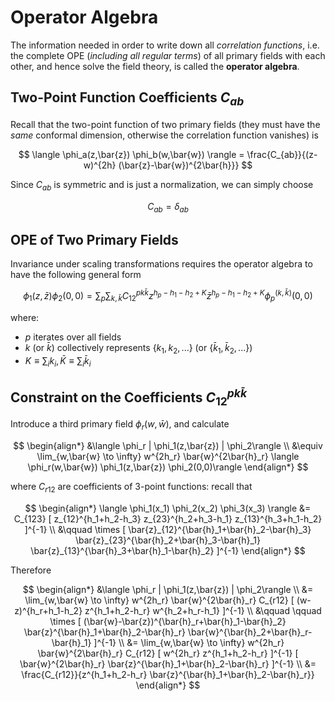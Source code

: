 <style>
    .katex {
        font-size: 1.1em;
    }
    .remark {
        border-radius: 15px;
        padding: 20px;
        background-color: SeaGreen;
        color: White;
    }
    .result {
        border-radius: 15px;
        padding: 20px;
        background-color: DarkSlateBlue;
        color: White;
    }
</style>

# Operator Algebra

The information needed in order to write down all *correlation functions*, i.e. the complete OPE (*including all regular terms*) of all primary fields with each other, and hence solve the field theory, is called the **operator algebra**.

## Two-Point Function Coefficients $C_{a b}$

Recall that the two-point function of two primary fields (they must have the *same* conformal dimension, otherwise the correlation function vanishes) is

$$
\langle \phi_a(z,\bar{z}) \phi_b(w,\bar{w}) \rangle
= \frac{C_{ab}}{(z-w)^{2h} (\bar{z}-\bar{w})^{2\bar{h}}}
$$

Since $C_{ab}$ is symmetric and is just a normalization, we can simply choose

$$
C_{ab} = \delta_{ab}
$$

## OPE of Two Primary Fields

Invariance under scaling transformations requires the operator algebra to have the following general form

$$
\phi_1(z,\bar{z})\phi_2(0,0)
= \sum_p \sum_{k,\bar{k}}
C_{12}^{p k \bar{k}} 
z^{h_p - h_1 - h_2 + K}
\bar{z}^{h_p - h_1 - h_2 + K}
\phi_p^{(k,\bar{k})}(0,0)
$$

where:

- $p$ iterates over all fields
- $k$ (or $\bar{k}$) collectively represents $\{k_1, k_2, ...\}$ (or $\{\bar{k}_1, \bar{k}_2, ...\}$)
- $K \equiv \sum_{i} k_i, \, \bar{K} \equiv \sum_{i} \bar{k}_i$

## Constraint on the Coefficients $C_{12}^{p k \bar{k}}$

Introduce a third primary field $\phi_r(w,\bar{w})$, and calculate

$$
\begin{align*}
    &\langle \phi_r | \phi_1(z,\bar{z}) | \phi_2\rangle
    \\
    &\equiv \lim_{w,\bar{w} \to \infty}
    w^{2h_r} \bar{w}^{2\bar{h}_r}
    \langle \phi_r(w,\bar{w}) \phi_1(z,\bar{z}) \phi_2(0,0)\rangle
\end{align*}
$$

where $C_{r12}$ are coefficients of 3-point functions: recall that

$$
\begin{align*}
    \langle \phi_1(x_1) \phi_2(x_2) \phi_3(x_3) \rangle
    &= C_{123} [
        z_{12}^{h_1+h_2-h_3}
        z_{23}^{h_2+h_3-h_1}
        z_{13}^{h_3+h_1-h_2}
    ]^{-1}
    \\ &\qquad \times
    [
        \bar{z}_{12}^{\bar{h}_1+\bar{h}_2-\bar{h}_3}
        \bar{z}_{23}^{\bar{h}_2+\bar{h}_3-\bar{h}_1}
        \bar{z}_{13}^{\bar{h}_3+\bar{h}_1-\bar{h}_2}
    ]^{-1}
\end{align*}
$$

Therefore

$$
\begin{align*}
    &\langle \phi_r | \phi_1(z,\bar{z}) | \phi_2\rangle
    \\
    &= \lim_{w,\bar{w} \to \infty}
    w^{2h_r} \bar{w}^{2\bar{h}_r}
    C_{r12} [
        (w-z)^{h_r+h_1-h_2}
        z^{h_1+h_2-h_r}
        w^{h_2+h_r-h_1}
    ]^{-1}
    \\ &\qquad \qquad \times
    [
        (\bar{w}-\bar{z})^{\bar{h}_r+\bar{h}_1-\bar{h}_2}
        \bar{z}^{\bar{h}_1+\bar{h}_2-\bar{h}_r}
        \bar{w}^{\bar{h}_2+\bar{h}_r-\bar{h}_1}
    ]^{-1}
    \\
    &= \lim_{w,\bar{w} \to \infty}
    w^{2h_r} \bar{w}^{2\bar{h}_r}
    C_{r12} [
        w^{2h_r} z^{h_1+h_2-h_r}
    ]^{-1}
    [
        \bar{w}^{2\bar{h}_r} 
        \bar{z}^{\bar{h}_1+\bar{h}_2-\bar{h}_r}
    ]^{-1}
    \\
    &= \frac{C_{r12}}{z^{h_1+h_2-h_r} \bar{z}^{\bar{h}_1+\bar{h}_2-\bar{h}_r}}
\end{align*}
$$

